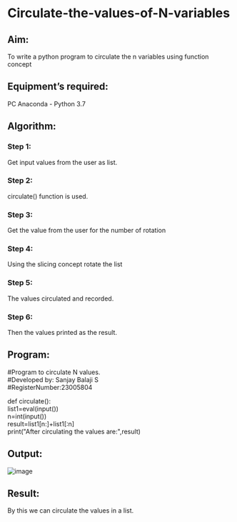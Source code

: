 # Circulate-the-values-of-N-variables
## Aim:
To write a python program to circulate the n variables using function concept
## Equipment’s required:
PC
Anaconda - Python 3.7
## Algorithm: 

### Step 1:
Get input values from the user as list.
### Step 2: 
circulate() function is used.
### Step 3: 
Get the value from the user for the number of rotation
### Step 4: 
Using the slicing concept rotate the list

### Step 5:
The values circulated and recorded.
### Step 6: 
Then the values printed as the result.
## Program:
#Program to circulate N values.<br>
#Developed by: Sanjay Balaji S<br>
#RegisterNumber:23005804<br>

def circulate():<br>
     list1=eval(input())<br>
     n=int(input())<br>
     result=list1[n:]+list1[:n]<br>
     print("After circulating the values are:",result)<br>

## Output:
![image](https://github.com/SanjayBalaji0/Circulate-the-values-of-N-variables/assets/145533553/c1a1e1c6-43b6-440e-a558-3cf6c787b930)

## Result:
By this we can circulate the values in a list.
